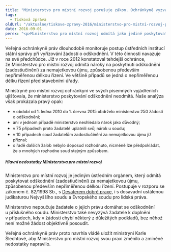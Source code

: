 ```yaml
---
title: "Ministerstvo pro místní rozvoj porušuje zákon. Ochránkyně vyzvala vládu k zjednání nápravy"
tags:
  - Tisková zpráva
oldUrl: "/aktualne/tiskove-zpravy-2016/ministerstvo-pro-mistni-rozvoj-porusuje-zakon-ochrankyne-vyzvala-vladu-k-zjednani-napravy"
date: 2016-09-01
perex: "<p>Ministerstvo pro místní rozvoj odmítá jako jediné poskytovat odškodnění za nepřiměřenou délku řízení. Nejčastěji se jedná o řízení před stavebními úřady. Veřejná ochránkyně práv se snažila přesvědčit ministryni a její náměstky, aby od této nezákonné praxe upustili. Bohužel marně. Nyní se proto obrací na vládu, aby ministerstvu uložila zjednání nápravy. </p>"
---
```


<!-- imported from the old website -->

<p>Veřejná ochránkyně práv dlouhodobě monitoruje postup ústředních institucí státní správy při vyřizování žádostí o odškodnění. V této činnosti navazuje na své předchůdce. Již v roce 2012 konstatoval tehdejší ochránce, že Ministerstvo pro místní rozvoj odmítá nároky na poskytnutí odškodnění (zadostiučinění) za nemajetkovou újmu, způsobenou především nepřiměřenou délkou řízení. Ve většině případů se jedná o nepřiměřenou délku řízení před stavebními úřady.</p> <p>Ministryně pro místní rozvoj ochránkyni ve svých písemných vyjádřeních ujišťovala, že ministerstvo poskytování odškodnění neodmítá. Naše analýza však prokázala pravý opak: </p> <p></p><ul><li><span style="line-height: 17.92px; font-size: 12.8px;">v období od 1. ledna 2010 do 1. června 2015 obdrželo ministerstvo 250 žádostí o odškodnění;</span></li><li><span style="line-height: 17.92px; font-size: 12.8px;">ani v jednom případě ministerstvo neshledalo nárok jako důvodný;</span></li><li><span style="line-height: 17.92px; font-size: 12.8px;">v 75 případech proto žadatelé uplatnili svůj nárok u soudu;</span></li><li><span style="line-height: 17.92px; font-size: 12.8px;">v 10 případech soud žadatelům zadostiučinění za nemajetkovou újmu již přiznal;</span></li><li><span style="line-height: 17.92px; font-size: 12.8px;">o řadě dalších žalob nebylo doposud rozhodnuto, nicméně lze předpokládat, že o mnohých rozhodne soud stejným způsobem.</span></li></ul><p></p> <h5><span style="line-height: 17.92px; font-size: 12.8px;">Hlavní nedostatky Ministerstva pro místní rozvoj</span></h5> <p>Ministerstvo pro místní rozvoj je jediným ústředním orgánem, který odmítá poskytovat odškodnění (zadostiučinění) za nemajetkovou újmu, způsobenou především nepřiměřenou délkou řízení. Postupuje v rozporu se zákonem č. 82/1998 Sb., s <a href="https://www.ochrance.cz/aktualne/tiskove-zpravy-2010/desatero-dobre-praxe-pro-posouzeni-zadosti-o-odskodneni/">Desaterem dobré praxe,</a> i s dosavadní ustálenou judikaturou Nejvyššího soudu a Evropského soudu pro lidská práva.</p> <p>Ministerstvo nepoučuje žadatele o jejich právu domáhat se odškodnění u příslušného soudu. Ministerstvo také nevyzývá žadatele k doplnění v případech, kdy v žádosti chybí některý z důležitých podkladů, bez něhož není možné žádost objektivně posoudit.</p> <p>Veřejná ochránkyně práv proto navrhla vládě uložit ministryni Karle Šlechtové, aby Ministerstvo pro místní rozvoj svou praxi změnilo a zmíněné nedostatky napravilo. </p>
